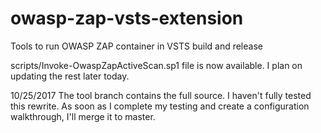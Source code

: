 # owasp-zap-vsts-extension
Tools to run OWASP ZAP container in VSTS build and release

scripts/Invoke-OwaspZapActiveScan.sp1 file is now available.  I plan on updating the rest later today.

10/25/2017
The tool branch contains the full source.  I haven't fully tested this rewrite.  As soon as I complete my testing and create a configuration walkthrough, I'll merge it to master.
